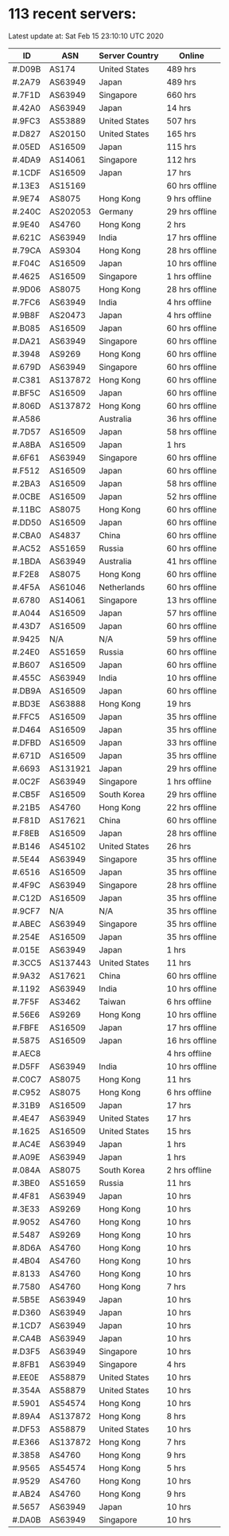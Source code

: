 # 113 recent servers:

Latest update at: Sat Feb 15 23:10:10 UTC 2020

| ID | ASN | Server Country | Online |
| -- | --- | -------------- | ------ |
| #.D09B | AS174 | United States | 489 hrs |
| #.2A79 | AS63949 | Japan | 489 hrs |
| #.7F1D | AS63949 | Singapore | 660 hrs |
| #.42A0 | AS63949 | Japan | 14 hrs |
| #.9FC3 | AS53889 | United States | 507 hrs |
| #.D827 | AS20150 | United States | 165 hrs |
| #.05ED | AS16509 | Japan | 115 hrs |
| #.4DA9 | AS14061 | Singapore | 112 hrs |
| #.1CDF | AS16509 | Japan | 17 hrs |
| #.13E3 | AS15169 |  | 60 hrs offline |
| #.9E74 | AS8075 | Hong Kong | 9 hrs offline |
| #.240C | AS202053 | Germany | 29 hrs offline |
| #.9E40 | AS4760 | Hong Kong | 2 hrs |
| #.621C | AS63949 | India | 17 hrs offline |
| #.79CA | AS9304 | Hong Kong | 28 hrs offline |
| #.F04C | AS16509 | Japan | 10 hrs offline |
| #.4625 | AS16509 | Singapore | 1 hrs offline |
| #.9D06 | AS8075 | Hong Kong | 28 hrs offline |
| #.7FC6 | AS63949 | India | 4 hrs offline |
| #.9B8F | AS20473 | Japan | 4 hrs offline |
| #.B085 | AS16509 | Japan | 60 hrs offline |
| #.DA21 | AS63949 | Singapore | 60 hrs offline |
| #.3948 | AS9269 | Hong Kong | 60 hrs offline |
| #.679D | AS63949 | Singapore | 60 hrs offline |
| #.C381 | AS137872 | Hong Kong | 60 hrs offline |
| #.BF5C | AS16509 | Japan | 60 hrs offline |
| #.806D | AS137872 | Hong Kong | 60 hrs offline |
| #.A586 |  | Australia | 36 hrs offline |
| #.7D57 | AS16509 | Japan | 58 hrs offline |
| #.A8BA | AS16509 | Japan | 1 hrs |
| #.6F61 | AS63949 | Singapore | 60 hrs offline |
| #.F512 | AS16509 | Japan | 60 hrs offline |
| #.2BA3 | AS16509 | Japan | 58 hrs offline |
| #.0CBE | AS16509 | Japan | 52 hrs offline |
| #.11BC | AS8075 | Hong Kong | 60 hrs offline |
| #.DD50 | AS16509 | Japan | 60 hrs offline |
| #.CBA0 | AS4837 | China | 60 hrs offline |
| #.AC52 | AS51659 | Russia | 60 hrs offline |
| #.1BDA | AS63949 | Australia | 41 hrs offline |
| #.F2E8 | AS8075 | Hong Kong | 60 hrs offline |
| #.4F5A | AS61046 | Netherlands | 60 hrs offline |
| #.6780 | AS14061 | Singapore | 13 hrs offline |
| #.A044 | AS16509 | Japan | 57 hrs offline |
| #.43D7 | AS16509 | Japan | 60 hrs offline |
| #.9425 | N/A | N/A | 59 hrs offline |
| #.24E0 | AS51659 | Russia | 60 hrs offline |
| #.B607 | AS16509 | Japan | 60 hrs offline |
| #.455C | AS63949 | India | 10 hrs offline |
| #.DB9A | AS16509 | Japan | 60 hrs offline |
| #.BD3E | AS63888 | Hong Kong | 19 hrs |
| #.FFC5 | AS16509 | Japan | 35 hrs offline |
| #.D464 | AS16509 | Japan | 35 hrs offline |
| #.DFBD | AS16509 | Japan | 33 hrs offline |
| #.671D | AS16509 | Japan | 35 hrs offline |
| #.6693 | AS131921 | Japan | 29 hrs offline |
| #.0C2F | AS63949 | Singapore | 1 hrs offline |
| #.CB5F | AS16509 | South Korea | 29 hrs offline |
| #.21B5 | AS4760 | Hong Kong | 22 hrs offline |
| #.F81D | AS17621 | China | 60 hrs offline |
| #.F8EB | AS16509 | Japan | 28 hrs offline |
| #.B146 | AS45102 | United States | 26 hrs |
| #.5E44 | AS63949 | Singapore | 35 hrs offline |
| #.6516 | AS16509 | Japan | 35 hrs offline |
| #.4F9C | AS63949 | Singapore | 28 hrs offline |
| #.C12D | AS16509 | Japan | 35 hrs offline |
| #.9CF7 | N/A | N/A | 35 hrs offline |
| #.ABEC | AS63949 | Singapore | 35 hrs offline |
| #.254E | AS16509 | Japan | 35 hrs offline |
| #.015E | AS63949 | Japan | 1 hrs |
| #.3CC5 | AS137443 | United States | 11 hrs |
| #.9A32 | AS17621 | China | 60 hrs offline |
| #.1192 | AS63949 | India | 10 hrs offline |
| #.7F5F | AS3462 | Taiwan | 6 hrs offline |
| #.56E6 | AS9269 | Hong Kong | 10 hrs offline |
| #.FBFE | AS16509 | Japan | 17 hrs offline |
| #.5875 | AS16509 | Japan | 16 hrs offline |
| #.AEC8 |  |  | 4 hrs offline |
| #.D5FF | AS63949 | India | 10 hrs offline |
| #.C0C7 | AS8075 | Hong Kong | 11 hrs |
| #.C952 | AS8075 | Hong Kong | 6 hrs offline |
| #.31B9 | AS16509 | Japan | 17 hrs |
| #.4E47 | AS63949 | United States | 17 hrs |
| #.1625 | AS16509 | United States | 15 hrs |
| #.AC4E | AS63949 | Japan | 1 hrs |
| #.A09E | AS63949 | Japan | 1 hrs |
| #.084A | AS8075 | South Korea | 2 hrs offline |
| #.3BE0 | AS51659 | Russia | 11 hrs |
| #.4F81 | AS63949 | Japan | 10 hrs |
| #.3E33 | AS9269 | Hong Kong | 10 hrs |
| #.9052 | AS4760 | Hong Kong | 10 hrs |
| #.5487 | AS9269 | Hong Kong | 10 hrs |
| #.8D6A | AS4760 | Hong Kong | 10 hrs |
| #.4B04 | AS4760 | Hong Kong | 10 hrs |
| #.8133 | AS4760 | Hong Kong | 10 hrs |
| #.7580 | AS4760 | Hong Kong | 7 hrs |
| #.5B5E | AS63949 | Japan | 10 hrs |
| #.D360 | AS63949 | Japan | 10 hrs |
| #.1CD7 | AS63949 | Japan | 10 hrs |
| #.CA4B | AS63949 | Japan | 10 hrs |
| #.D3F5 | AS63949 | Singapore | 10 hrs |
| #.8FB1 | AS63949 | Singapore | 4 hrs |
| #.EE0E | AS58879 | United States | 10 hrs |
| #.354A | AS58879 | United States | 10 hrs |
| #.5901 | AS54574 | Hong Kong | 10 hrs |
| #.89A4 | AS137872 | Hong Kong | 8 hrs |
| #.DF53 | AS58879 | United States | 10 hrs |
| #.E366 | AS137872 | Hong Kong | 7 hrs |
| #.3858 | AS4760 | Hong Kong | 9 hrs |
| #.9565 | AS54574 | Hong Kong | 5 hrs |
| #.9529 | AS4760 | Hong Kong | 10 hrs |
| #.AB24 | AS4760 | Hong Kong | 9 hrs |
| #.5657 | AS63949 | Japan | 10 hrs |
| #.DA0B | AS63949 | Singapore | 10 hrs |

